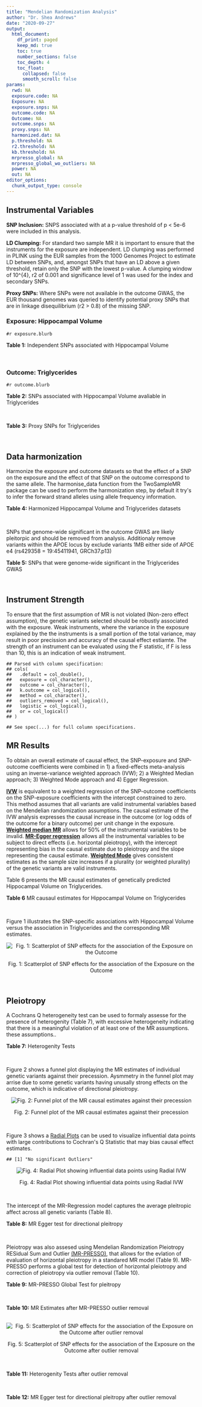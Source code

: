 ```yaml
---
title: "Mendelian Randomization Analysis"
author: "Dr. Shea Andrews"
date: "2020-09-27"
output:
  html_document:
    df_print: paged
    keep_md: true
    toc: true
    number_sections: false
    toc_depth: 4
    toc_float:
      collapsed: false
      smooth_scroll: false
params:
  rwd: NA
  exposure.code: NA
  Exposure: NA
  exposure.snps: NA
  outcome.code: NA
  Outcome: NA
  outcome.snps: NA
  proxy.snps: NA
  harmonized.dat: NA
  p.threshold: NA
  r2.threshold: NA
  kb.threshold: NA
  mrpresso_global: NA
  mrpresso_global_wo_outliers: NA
  power: NA
  out: NA
editor_options:
  chunk_output_type: console
---
```







## Instrumental Variables
**SNP Inclusion:** SNPS associated with at a p-value threshold of p < 5e-6 were included in this analysis.
<br>

**LD Clumping:** For standard two sample MR it is important to ensure that the instruments for the exposure are independent. LD clumping was performed in PLINK using the EUR samples from the 1000 Genomes Project to estimate LD between SNPs, and, amongst SNPs that have an LD above a given threshold, retain only the SNP with the lowest p-value. A clumping window of 10^{4}, r2 of 0.001 and significance level of 1 was used for the index and secondary SNPs.
<br>

**Proxy SNPs:** Where SNPs were not available in the outcome GWAS, the EUR thousand genomes was queried to identify potential proxy SNPs that are in linkage disequilibrium (r2 > 0.8) of the missing SNP.
<br>

### Exposure: Hippocampal Volume
`#r exposure.blurb`
<br>

**Table 1:** Independent SNPs associated with Hippocampal Volume
<div data-pagedtable="false">
  <script data-pagedtable-source type="application/json">
{"columns":[{"label":["SNP"],"name":[1],"type":["chr"],"align":["left"]},{"label":["CHROM"],"name":[2],"type":["dbl"],"align":["right"]},{"label":["POS"],"name":[3],"type":["dbl"],"align":["right"]},{"label":["REF"],"name":[4],"type":["chr"],"align":["left"]},{"label":["ALT"],"name":[5],"type":["chr"],"align":["left"]},{"label":["AF"],"name":[6],"type":["dbl"],"align":["right"]},{"label":["BETA"],"name":[7],"type":["dbl"],"align":["right"]},{"label":["SE"],"name":[8],"type":["dbl"],"align":["right"]},{"label":["Z"],"name":[9],"type":["dbl"],"align":["right"]},{"label":["P"],"name":[10],"type":["dbl"],"align":["right"]},{"label":["N"],"name":[11],"type":["dbl"],"align":["right"]},{"label":["TRAIT"],"name":[12],"type":["chr"],"align":["left"]}],"data":[{"1":"rs10908512","2":"1","3":"153856498","4":"C","5":"T","6":"0.5624","7":"0.04051169","8":"0.008700965","9":"4.656","10":"3.217e-06","11":"26814","12":"Hippocampal_Volume"},{"1":"rs7588305","2":"2","3":"8780959","4":"G","5":"C","6":"0.5308","7":"-0.04002256","8":"0.008681684","9":"-4.610","10":"4.023e-06","11":"26615","12":"Hippocampal_Volume"},{"1":"rs59966106","2":"2","3":"96999086","4":"A","5":"G","6":"0.3114","7":"0.04276760","8":"0.009321611","9":"4.588","10":"4.470e-06","11":"26814","12":"Hippocampal_Volume"},{"1":"rs2268894","2":"2","3":"162856148","4":"C","5":"T","6":"0.5412","7":"-0.05668170","8":"0.008658983","9":"-6.546","10":"5.894e-11","11":"26814","12":"Hippocampal_Volume"},{"1":"rs138012093","2":"4","3":"134506440","4":"G","5":"A","6":"0.0173","7":"-0.16180284","8":"0.033576021","9":"-4.819","10":"1.445e-06","11":"26065","12":"Hippocampal_Volume"},{"1":"rs144578582","2":"4","3":"155539564","4":"G","5":"A","6":"0.0068","7":"-0.36225028","8":"0.074659992","9":"-4.852","10":"1.221e-06","11":"13258","12":"Hippocampal_Volume"},{"1":"rs6552737","2":"4","3":"184955461","4":"T","5":"A","6":"0.4152","7":"-0.04324518","8":"0.008759404","9":"-4.937","10":"7.922e-07","11":"26814","12":"Hippocampal_Volume"},{"1":"rs2289881","2":"5","3":"66084260","4":"G","5":"T","6":"0.3544","7":"-0.05014690","8":"0.009022472","9":"-5.558","10":"2.728e-08","11":"26814","12":"Hippocampal_Volume"},{"1":"rs148054686","2":"5","3":"94459128","4":"G","5":"A","6":"0.0124","7":"-0.21659175","8":"0.047064699","9":"-4.602","10":"4.184e-06","11":"18411","12":"Hippocampal_Volume"},{"1":"rs10041542","2":"5","3":"167832067","4":"T","5":"C","6":"0.2452","7":"-0.04686000","8":"0.010070917","9":"-4.653","10":"3.273e-06","11":"26615","12":"Hippocampal_Volume"},{"1":"rs17172044","2":"7","3":"42397586","4":"A","5":"C","6":"0.0775","7":"-0.07408290","8":"0.016143574","9":"-4.589","10":"4.464e-06","11":"26814","12":"Hippocampal_Volume"},{"1":"rs2346440","2":"7","3":"133685512","4":"G","5":"C","6":"0.4591","7":"0.04059843","8":"0.008661921","9":"4.687","10":"2.767e-06","11":"26814","12":"Hippocampal_Volume"},{"1":"rs11979341","2":"7","3":"155797978","4":"C","5":"G","6":"0.3163","7":"0.06558170","8":"0.009708611","9":"6.755","10":"1.424e-11","11":"24484","12":"Hippocampal_Volume"},{"1":"rs11993215","2":"8","3":"28055926","4":"A","5":"T","6":"0.9102","7":"0.06998320","8":"0.015193929","9":"4.606","10":"4.108e-06","11":"26477","12":"Hippocampal_Volume"},{"1":"rs113835443","2":"8","3":"144717251","4":"C","5":"T","6":"0.0904","7":"0.07553081","8":"0.016197900","9":"4.663","10":"3.118e-06","11":"23154","12":"Hippocampal_Volume"},{"1":"rs62583528","2":"9","3":"106929593","4":"G","5":"A","6":"0.1951","7":"0.05622208","8":"0.010891531","9":"5.162","10":"2.447e-07","11":"26814","12":"Hippocampal_Volume"},{"1":"rs7020341","2":"9","3":"119247974","4":"G","5":"C","6":"0.3590","7":"0.05989482","8":"0.009013518","9":"6.645","10":"3.035e-11","11":"26700","12":"Hippocampal_Volume"},{"1":"rs11245365","2":"10","3":"126482389","4":"G","5":"A","6":"0.5648","7":"-0.04474128","8":"0.008786582","9":"-5.092","10":"3.547e-07","11":"26322","12":"Hippocampal_Volume"},{"1":"rs12802656","2":"11","3":"16534415","4":"A","5":"C","6":"0.4696","7":"-0.03979580","8":"0.008681459","9":"-4.584","10":"4.560e-06","11":"26614","12":"Hippocampal_Volume"},{"1":"rs659065","2":"12","3":"4008887","4":"C","5":"G","6":"0.1413","7":"-0.06743310","8":"0.012611389","9":"-5.347","10":"8.931e-08","11":"25881","12":"Hippocampal_Volume"},{"1":"rs61921502","2":"12","3":"65832468","4":"T","5":"G","6":"0.1534","7":"-0.10788400","8":"0.011964511","9":"-9.017","10":"1.941e-19","11":"26814","12":"Hippocampal_Volume"},{"1":"rs79522035","2":"12","3":"72956782","4":"C","5":"T","6":"0.0419","7":"0.09939183","8":"0.021592837","9":"4.603","10":"4.164e-06","11":"26692","12":"Hippocampal_Volume"},{"1":"rs77956314","2":"12","3":"117323367","4":"T","5":"C","6":"0.0840","7":"0.16185400","8":"0.015536016","9":"10.418","10":"2.055e-25","11":"26814","12":"Hippocampal_Volume"},{"1":"rs143933797","2":"17","3":"78252238","4":"G","5":"A","6":"0.0166","7":"0.22638451","8":"0.047143797","9":"4.802","10":"1.571e-06","11":"13758","12":"Hippocampal_Volume"},{"1":"rs79727675","2":"18","3":"11653053","4":"C","5":"A","6":"0.0472","7":"-0.13610794","8":"0.027913852","9":"-4.876","10":"1.082e-06","11":"14245","12":"Hippocampal_Volume"},{"1":"rs429358","2":"19","3":"45411941","4":"T","5":"C","6":"0.1537","7":"-0.06342470","8":"0.012519680","9":"-5.066","10":"4.067e-07","11":"24498","12":"Hippocampal_Volume"},{"1":"rs6060504","2":"20","3":"34197619","4":"T","5":"C","6":"0.1624","7":"0.06315530","8":"0.011701919","9":"5.397","10":"6.762e-08","11":"26814","12":"Hippocampal_Volume"},{"1":"rs5753220","2":"22","3":"30986350","4":"T","5":"C","6":"0.2497","7":"-0.04931970","8":"0.010038609","9":"-4.913","10":"8.988e-07","11":"26459","12":"Hippocampal_Volume"}],"options":{"columns":{"min":{},"max":[10]},"rows":{"min":[10],"max":[10]},"pages":{}}}
  </script>
</div>
<br>

### Outcome: Triglycerides
`#r outcome.blurb`
<br>

**Table 2:** SNPs associated with Hippocampal Volume avaliable in Triglycerides
<div data-pagedtable="false">
  <script data-pagedtable-source type="application/json">
{"columns":[{"label":["SNP"],"name":[1],"type":["chr"],"align":["left"]},{"label":["CHROM"],"name":[2],"type":["dbl"],"align":["right"]},{"label":["POS"],"name":[3],"type":["dbl"],"align":["right"]},{"label":["REF"],"name":[4],"type":["chr"],"align":["left"]},{"label":["ALT"],"name":[5],"type":["chr"],"align":["left"]},{"label":["AF"],"name":[6],"type":["dbl"],"align":["right"]},{"label":["BETA"],"name":[7],"type":["dbl"],"align":["right"]},{"label":["SE"],"name":[8],"type":["dbl"],"align":["right"]},{"label":["Z"],"name":[9],"type":["dbl"],"align":["right"]},{"label":["P"],"name":[10],"type":["dbl"],"align":["right"]},{"label":["N"],"name":[11],"type":["dbl"],"align":["right"]},{"label":["TRAIT"],"name":[12],"type":["chr"],"align":["left"]}],"data":[{"1":"rs7588305","2":"2","3":"8780959","4":"G","5":"C","6":"0.569222","7":"-0.0066","8":"0.0057","9":"-1.1578900","10":"0.18780","11":"90292","12":"Triglycerides"},{"1":"rs2268894","2":"2","3":"162856148","4":"C","5":"T","6":"0.559688","7":"0.0020","8":"0.0047","9":"0.4255319","10":"0.59990","11":"91013","12":"Triglycerides"},{"1":"rs2289881","2":"5","3":"66084260","4":"G","5":"T","6":"0.365062","7":"0.0022","8":"0.0049","9":"0.4489796","10":"0.40740","11":"91013","12":"Triglycerides"},{"1":"rs10041542","2":"5","3":"167832067","4":"T","5":"C","6":"0.240889","7":"0.0111","8":"0.0056","9":"1.9821429","10":"0.07554","11":"90999","12":"Triglycerides"},{"1":"rs2346440","2":"7","3":"133685512","4":"G","5":"C","6":"0.474536","7":"0.0025","8":"0.0047","9":"0.5319149","10":"0.36640","11":"91013","12":"Triglycerides"},{"1":"rs7020341","2":"9","3":"119247974","4":"G","5":"C","6":"0.411583","7":"0.0073","8":"0.0049","9":"1.4897959","10":"0.05044","11":"91008","12":"Triglycerides"},{"1":"rs12802656","2":"11","3":"16534415","4":"A","5":"C","6":"0.520894","7":"0.0019","8":"0.0033","9":"0.5757576","10":"0.53820","11":"177777","12":"Triglycerides"},{"1":"rs5753220","2":"22","3":"30986350","4":"T","5":"C","6":"0.209648","7":"-0.0028","8":"0.0054","9":"-0.5185190","10":"0.81190","11":"89427","12":"Triglycerides"},{"1":"rs10908512","2":"NA","3":"NA","4":"NA","5":"NA","6":"NA","7":"NA","8":"NA","9":"NA","10":"NA","11":"NA","12":"NA"},{"1":"rs59966106","2":"NA","3":"NA","4":"NA","5":"NA","6":"NA","7":"NA","8":"NA","9":"NA","10":"NA","11":"NA","12":"NA"},{"1":"rs138012093","2":"NA","3":"NA","4":"NA","5":"NA","6":"NA","7":"NA","8":"NA","9":"NA","10":"NA","11":"NA","12":"NA"},{"1":"rs144578582","2":"NA","3":"NA","4":"NA","5":"NA","6":"NA","7":"NA","8":"NA","9":"NA","10":"NA","11":"NA","12":"NA"},{"1":"rs6552737","2":"NA","3":"NA","4":"NA","5":"NA","6":"NA","7":"NA","8":"NA","9":"NA","10":"NA","11":"NA","12":"NA"},{"1":"rs148054686","2":"NA","3":"NA","4":"NA","5":"NA","6":"NA","7":"NA","8":"NA","9":"NA","10":"NA","11":"NA","12":"NA"},{"1":"rs17172044","2":"NA","3":"NA","4":"NA","5":"NA","6":"NA","7":"NA","8":"NA","9":"NA","10":"NA","11":"NA","12":"NA"},{"1":"rs11979341","2":"NA","3":"NA","4":"NA","5":"NA","6":"NA","7":"NA","8":"NA","9":"NA","10":"NA","11":"NA","12":"NA"},{"1":"rs11993215","2":"NA","3":"NA","4":"NA","5":"NA","6":"NA","7":"NA","8":"NA","9":"NA","10":"NA","11":"NA","12":"NA"},{"1":"rs113835443","2":"NA","3":"NA","4":"NA","5":"NA","6":"NA","7":"NA","8":"NA","9":"NA","10":"NA","11":"NA","12":"NA"},{"1":"rs62583528","2":"NA","3":"NA","4":"NA","5":"NA","6":"NA","7":"NA","8":"NA","9":"NA","10":"NA","11":"NA","12":"NA"},{"1":"rs11245365","2":"NA","3":"NA","4":"NA","5":"NA","6":"NA","7":"NA","8":"NA","9":"NA","10":"NA","11":"NA","12":"NA"},{"1":"rs659065","2":"NA","3":"NA","4":"NA","5":"NA","6":"NA","7":"NA","8":"NA","9":"NA","10":"NA","11":"NA","12":"NA"},{"1":"rs61921502","2":"NA","3":"NA","4":"NA","5":"NA","6":"NA","7":"NA","8":"NA","9":"NA","10":"NA","11":"NA","12":"NA"},{"1":"rs79522035","2":"NA","3":"NA","4":"NA","5":"NA","6":"NA","7":"NA","8":"NA","9":"NA","10":"NA","11":"NA","12":"NA"},{"1":"rs77956314","2":"NA","3":"NA","4":"NA","5":"NA","6":"NA","7":"NA","8":"NA","9":"NA","10":"NA","11":"NA","12":"NA"},{"1":"rs143933797","2":"NA","3":"NA","4":"NA","5":"NA","6":"NA","7":"NA","8":"NA","9":"NA","10":"NA","11":"NA","12":"NA"},{"1":"rs79727675","2":"NA","3":"NA","4":"NA","5":"NA","6":"NA","7":"NA","8":"NA","9":"NA","10":"NA","11":"NA","12":"NA"},{"1":"rs429358","2":"NA","3":"NA","4":"NA","5":"NA","6":"NA","7":"NA","8":"NA","9":"NA","10":"NA","11":"NA","12":"NA"},{"1":"rs6060504","2":"NA","3":"NA","4":"NA","5":"NA","6":"NA","7":"NA","8":"NA","9":"NA","10":"NA","11":"NA","12":"NA"}],"options":{"columns":{"min":{},"max":[10]},"rows":{"min":[10],"max":[10]},"pages":{}}}
  </script>
</div>
<br>

**Table 3:** Proxy SNPs for Triglycerides
<div data-pagedtable="false">
  <script data-pagedtable-source type="application/json">
{"columns":[{"label":["target_snp"],"name":[1],"type":["chr"],"align":["left"]},{"label":["proxy_snp"],"name":[2],"type":["chr"],"align":["left"]},{"label":["ld.r2"],"name":[3],"type":["dbl"],"align":["right"]},{"label":["Dprime"],"name":[4],"type":["dbl"],"align":["right"]},{"label":["PHASE"],"name":[5],"type":["chr"],"align":["left"]},{"label":["X12"],"name":[6],"type":["lgl"],"align":["right"]},{"label":["CHROM"],"name":[7],"type":["dbl"],"align":["right"]},{"label":["POS"],"name":[8],"type":["dbl"],"align":["right"]},{"label":["REF.proxy"],"name":[9],"type":["chr"],"align":["left"]},{"label":["ALT.proxy"],"name":[10],"type":["chr"],"align":["left"]},{"label":["AF"],"name":[11],"type":["dbl"],"align":["right"]},{"label":["BETA"],"name":[12],"type":["dbl"],"align":["right"]},{"label":["SE"],"name":[13],"type":["dbl"],"align":["right"]},{"label":["Z"],"name":[14],"type":["dbl"],"align":["right"]},{"label":["P"],"name":[15],"type":["dbl"],"align":["right"]},{"label":["N"],"name":[16],"type":["dbl"],"align":["right"]},{"label":["TRAIT"],"name":[17],"type":["chr"],"align":["left"]},{"label":["ref"],"name":[18],"type":["chr"],"align":["left"]},{"label":["ref.proxy"],"name":[19],"type":["chr"],"align":["left"]},{"label":["alt"],"name":[20],"type":["chr"],"align":["left"]},{"label":["alt.proxy"],"name":[21],"type":["chr"],"align":["left"]},{"label":["ALT"],"name":[22],"type":["chr"],"align":["left"]},{"label":["REF"],"name":[23],"type":["chr"],"align":["left"]},{"label":["proxy.outcome"],"name":[24],"type":["lgl"],"align":["right"]}],"data":[{"1":"rs10908512","2":"rs10494303","3":"0.948971","4":"1.000000","5":"CA/TG","6":"NA","7":"1","8":"153893023","9":"G","10":"A","11":"0.4139370","12":"0.0055","13":"0.0047","14":"1.1702128","15":"0.31290","16":"90998","17":"Triglycerides","18":"C","19":"A","20":"T","21":"G","22":"C","23":"T","24":"TRUE"},{"1":"rs59966106","2":"rs4907310","3":"1.000000","4":"1.000000","5":"GT/AC","6":"NA","7":"2","8":"96980113","9":"C","10":"T","11":"0.2843920","12":"-0.0097","13":"0.0050","14":"-1.9400000","15":"0.15420","16":"91013","17":"Triglycerides","18":"G","19":"T","20":"A","21":"C","22":"G","23":"A","24":"TRUE"},{"1":"rs6552737","2":"rs1970892","3":"0.805769","4":"0.942465","5":"AA/TT","6":"NA","7":"4","8":"184955853","9":"T","10":"A","11":"0.3892940","12":"-0.0117","13":"0.0047","14":"-2.4893600","15":"0.06863","16":"90896","17":"Triglycerides","18":"A","19":"A","20":"T","21":"T","22":"A","23":"T","24":"TRUE"},{"1":"rs17172044","2":"rs10951684","3":"0.966872","4":"0.983297","5":"CT/AG","6":"NA","7":"7","8":"42411818","9":"G","10":"T","11":"0.0629764","12":"0.0019","13":"0.0090","14":"0.2111111","15":"0.83390","16":"91013","17":"Triglycerides","18":"C","19":"T","20":"A","21":"G","22":"C","23":"A","24":"TRUE"},{"1":"rs62583528","2":"rs980249","3":"0.828577","4":"0.974832","5":"AC/GT","6":"NA","7":"9","8":"106888517","9":"T","10":"C","11":"0.2059570","12":"-0.0032","13":"0.0056","14":"-0.5714290","15":"0.30330","16":"91013","17":"Triglycerides","18":"A","19":"C","20":"G","21":"T","22":"A","23":"G","24":"TRUE"},{"1":"rs11245365","2":"rs12570348","3":"0.995995","4":"1.000000","5":"GG/AT","6":"NA","7":"10","8":"126438963","9":"G","10":"T","11":"0.6062750","12":"-0.0019","13":"0.0047","14":"-0.4042550","15":"0.86080","16":"90939","17":"Triglycerides","18":"G","19":"G","20":"A","21":"T","22":"A","23":"G","24":"TRUE"},{"1":"rs659065","2":"rs671811","3":"0.957992","4":"1.000000","5":"GT/CC","6":"NA","7":"12","8":"4008326","9":"C","10":"T","11":"0.1458180","12":"0.0042","13":"0.0070","14":"0.6000000","15":"0.42320","16":"91013","17":"Triglycerides","18":"G","19":"T","20":"C","21":"C","22":"G","23":"C","24":"TRUE"},{"1":"rs79522035","2":"rs461075","3":"0.815963","4":"1.000000","5":"TC/CT","6":"NA","7":"12","8":"73060382","9":"C","10":"T","11":"0.9401310","12":"-0.0206","13":"0.0151","14":"-1.3642400","15":"0.25180","16":"65851","17":"Triglycerides","18":"T","19":"C","20":"C","21":"T","22":"C","23":"T","24":"TRUE"},{"1":"rs77956314","2":"rs7294919","3":"0.864397","4":"0.974878","5":"CC/TT","6":"NA","7":"12","8":"117327592","9":"T","10":"C","11":"0.0922012","12":"0.0077","13":"0.0086","14":"0.8953488","15":"0.63800","16":"90978","17":"Triglycerides","18":"C","19":"C","20":"T","21":"T","22":"C","23":"T","24":"TRUE"},{"1":"rs6060504","2":"rs6060507","3":"1.000000","4":"1.000000","5":"CG/TA","6":"NA","7":"20","8":"34198334","9":"A","10":"G","11":"0.1588320","12":"-0.0098","13":"0.0065","14":"-1.5076900","15":"0.07486","16":"89485","17":"Triglycerides","18":"C","19":"G","20":"T","21":"A","22":"C","23":"T","24":"TRUE"},{"1":"rs138012093","2":"NA","3":"NA","4":"NA","5":"NA","6":"NA","7":"NA","8":"NA","9":"NA","10":"NA","11":"NA","12":"NA","13":"NA","14":"NA","15":"NA","16":"NA","17":"NA","18":"NA","19":"NA","20":"NA","21":"NA","22":"NA","23":"NA","24":"NA"},{"1":"rs144578582","2":"NA","3":"NA","4":"NA","5":"NA","6":"NA","7":"NA","8":"NA","9":"NA","10":"NA","11":"NA","12":"NA","13":"NA","14":"NA","15":"NA","16":"NA","17":"NA","18":"NA","19":"NA","20":"NA","21":"NA","22":"NA","23":"NA","24":"NA"},{"1":"rs148054686","2":"NA","3":"NA","4":"NA","5":"NA","6":"NA","7":"NA","8":"NA","9":"NA","10":"NA","11":"NA","12":"NA","13":"NA","14":"NA","15":"NA","16":"NA","17":"NA","18":"NA","19":"NA","20":"NA","21":"NA","22":"NA","23":"NA","24":"NA"},{"1":"rs11979341","2":"NA","3":"NA","4":"NA","5":"NA","6":"NA","7":"NA","8":"NA","9":"NA","10":"NA","11":"NA","12":"NA","13":"NA","14":"NA","15":"NA","16":"NA","17":"NA","18":"NA","19":"NA","20":"NA","21":"NA","22":"NA","23":"NA","24":"NA"},{"1":"rs11993215","2":"NA","3":"NA","4":"NA","5":"NA","6":"NA","7":"NA","8":"NA","9":"NA","10":"NA","11":"NA","12":"NA","13":"NA","14":"NA","15":"NA","16":"NA","17":"NA","18":"NA","19":"NA","20":"NA","21":"NA","22":"NA","23":"NA","24":"NA"},{"1":"rs113835443","2":"NA","3":"NA","4":"NA","5":"NA","6":"NA","7":"NA","8":"NA","9":"NA","10":"NA","11":"NA","12":"NA","13":"NA","14":"NA","15":"NA","16":"NA","17":"NA","18":"NA","19":"NA","20":"NA","21":"NA","22":"NA","23":"NA","24":"NA"},{"1":"rs61921502","2":"NA","3":"NA","4":"NA","5":"NA","6":"NA","7":"NA","8":"NA","9":"NA","10":"NA","11":"NA","12":"NA","13":"NA","14":"NA","15":"NA","16":"NA","17":"NA","18":"NA","19":"NA","20":"NA","21":"NA","22":"NA","23":"NA","24":"NA"},{"1":"rs143933797","2":"NA","3":"NA","4":"NA","5":"NA","6":"NA","7":"NA","8":"NA","9":"NA","10":"NA","11":"NA","12":"NA","13":"NA","14":"NA","15":"NA","16":"NA","17":"NA","18":"NA","19":"NA","20":"NA","21":"NA","22":"NA","23":"NA","24":"NA"},{"1":"rs79727675","2":"NA","3":"NA","4":"NA","5":"NA","6":"NA","7":"NA","8":"NA","9":"NA","10":"NA","11":"NA","12":"NA","13":"NA","14":"NA","15":"NA","16":"NA","17":"NA","18":"NA","19":"NA","20":"NA","21":"NA","22":"NA","23":"NA","24":"NA"},{"1":"rs429358","2":"NA","3":"NA","4":"NA","5":"NA","6":"NA","7":"NA","8":"NA","9":"NA","10":"NA","11":"NA","12":"NA","13":"NA","14":"NA","15":"NA","16":"NA","17":"NA","18":"NA","19":"NA","20":"NA","21":"NA","22":"NA","23":"NA","24":"NA"}],"options":{"columns":{"min":{},"max":[10]},"rows":{"min":[10],"max":[10]},"pages":{}}}
  </script>
</div>
<br>

## Data harmonization
Harmonize the exposure and outcome datasets so that the effect of a SNP on the exposure and the effect of that SNP on the outcome correspond to the same allele. The harmonise_data function from the TwoSampleMR package can be used to perform the harmonization step, by default it try's to infer the forward strand alleles using allele frequency information.
<br>

**Table 4:** Harmonized Hippocampal Volume and Triglycerides datasets
<div data-pagedtable="false">
  <script data-pagedtable-source type="application/json">
{"columns":[{"label":["SNP"],"name":[1],"type":["chr"],"align":["left"]},{"label":["effect_allele.exposure"],"name":[2],"type":["chr"],"align":["left"]},{"label":["other_allele.exposure"],"name":[3],"type":["chr"],"align":["left"]},{"label":["effect_allele.outcome"],"name":[4],"type":["chr"],"align":["left"]},{"label":["other_allele.outcome"],"name":[5],"type":["chr"],"align":["left"]},{"label":["beta.exposure"],"name":[6],"type":["dbl"],"align":["right"]},{"label":["beta.outcome"],"name":[7],"type":["dbl"],"align":["right"]},{"label":["eaf.exposure"],"name":[8],"type":["dbl"],"align":["right"]},{"label":["eaf.outcome"],"name":[9],"type":["dbl"],"align":["right"]},{"label":["remove"],"name":[10],"type":["lgl"],"align":["right"]},{"label":["palindromic"],"name":[11],"type":["lgl"],"align":["right"]},{"label":["ambiguous"],"name":[12],"type":["lgl"],"align":["right"]},{"label":["id.outcome"],"name":[13],"type":["chr"],"align":["left"]},{"label":["chr.outcome"],"name":[14],"type":["dbl"],"align":["right"]},{"label":["pos.outcome"],"name":[15],"type":["dbl"],"align":["right"]},{"label":["se.outcome"],"name":[16],"type":["dbl"],"align":["right"]},{"label":["z.outcome"],"name":[17],"type":["dbl"],"align":["right"]},{"label":["pval.outcome"],"name":[18],"type":["dbl"],"align":["right"]},{"label":["samplesize.outcome"],"name":[19],"type":["dbl"],"align":["right"]},{"label":["outcome"],"name":[20],"type":["chr"],"align":["left"]},{"label":["mr_keep.outcome"],"name":[21],"type":["lgl"],"align":["right"]},{"label":["pval_origin.outcome"],"name":[22],"type":["chr"],"align":["left"]},{"label":["chr.exposure"],"name":[23],"type":["dbl"],"align":["right"]},{"label":["pos.exposure"],"name":[24],"type":["dbl"],"align":["right"]},{"label":["se.exposure"],"name":[25],"type":["dbl"],"align":["right"]},{"label":["z.exposure"],"name":[26],"type":["dbl"],"align":["right"]},{"label":["pval.exposure"],"name":[27],"type":["dbl"],"align":["right"]},{"label":["samplesize.exposure"],"name":[28],"type":["dbl"],"align":["right"]},{"label":["exposure"],"name":[29],"type":["chr"],"align":["left"]},{"label":["mr_keep.exposure"],"name":[30],"type":["lgl"],"align":["right"]},{"label":["pval_origin.exposure"],"name":[31],"type":["chr"],"align":["left"]},{"label":["id.exposure"],"name":[32],"type":["chr"],"align":["left"]},{"label":["action"],"name":[33],"type":["dbl"],"align":["right"]},{"label":["mr_keep"],"name":[34],"type":["lgl"],"align":["right"]},{"label":["pt"],"name":[35],"type":["dbl"],"align":["right"]},{"label":["pleitropy_keep"],"name":[36],"type":["lgl"],"align":["right"]},{"label":["mrpresso_RSSobs"],"name":[37],"type":["lgl"],"align":["right"]},{"label":["mrpresso_pval"],"name":[38],"type":["lgl"],"align":["right"]},{"label":["mrpresso_keep"],"name":[39],"type":["lgl"],"align":["right"]}],"data":[{"1":"rs10041542","2":"C","3":"T","4":"C","5":"T","6":"-0.04686000","7":"0.0111","8":"0.2452","9":"0.2408890","10":"FALSE","11":"FALSE","12":"FALSE","13":"lY9vDs","14":"5","15":"167832067","16":"0.0056","17":"1.9821429","18":"0.07554","19":"90999","20":"Willer2013tg","21":"TRUE","22":"reported","23":"5","24":"167832067","25":"0.010070917","26":"-4.653","27":"3.273e-06","28":"26615","29":"Hilbar2017hipv","30":"TRUE","31":"reported","32":"5Ck6Tq","33":"2","34":"TRUE","35":"5e-06","36":"TRUE","37":"NA","38":"NA","39":"TRUE"},{"1":"rs10908512","2":"T","3":"C","4":"T","5":"C","6":"0.04051169","7":"-0.0055","8":"0.5624","9":"0.5860630","10":"FALSE","11":"FALSE","12":"FALSE","13":"lY9vDs","14":"1","15":"153893023","16":"0.0047","17":"1.1702128","18":"0.31290","19":"90998","20":"Willer2013tg","21":"TRUE","22":"reported","23":"1","24":"153856498","25":"0.008700965","26":"4.656","27":"3.217e-06","28":"26814","29":"Hilbar2017hipv","30":"TRUE","31":"reported","32":"5Ck6Tq","33":"2","34":"TRUE","35":"5e-06","36":"TRUE","37":"NA","38":"NA","39":"TRUE"},{"1":"rs11245365","2":"A","3":"G","4":"A","5":"G","6":"-0.04474128","7":"-0.0019","8":"0.5648","9":"0.6062750","10":"FALSE","11":"FALSE","12":"FALSE","13":"lY9vDs","14":"10","15":"126438963","16":"0.0047","17":"-0.4042550","18":"0.86080","19":"90939","20":"Willer2013tg","21":"TRUE","22":"reported","23":"10","24":"126482389","25":"0.008786582","26":"-5.092","27":"3.547e-07","28":"26322","29":"Hilbar2017hipv","30":"TRUE","31":"reported","32":"5Ck6Tq","33":"2","34":"TRUE","35":"5e-06","36":"TRUE","37":"NA","38":"NA","39":"TRUE"},{"1":"rs12802656","2":"C","3":"A","4":"C","5":"A","6":"-0.03979580","7":"0.0019","8":"0.4696","9":"0.5208940","10":"FALSE","11":"FALSE","12":"FALSE","13":"lY9vDs","14":"11","15":"16534415","16":"0.0033","17":"0.5757576","18":"0.53820","19":"177777","20":"Willer2013tg","21":"TRUE","22":"reported","23":"11","24":"16534415","25":"0.008681459","26":"-4.584","27":"4.560e-06","28":"26614","29":"Hilbar2017hipv","30":"TRUE","31":"reported","32":"5Ck6Tq","33":"2","34":"TRUE","35":"5e-06","36":"TRUE","37":"NA","38":"NA","39":"TRUE"},{"1":"rs17172044","2":"C","3":"A","4":"C","5":"A","6":"-0.07408290","7":"0.0019","8":"0.0775","9":"0.0629764","10":"FALSE","11":"FALSE","12":"FALSE","13":"lY9vDs","14":"7","15":"42411818","16":"0.0090","17":"0.2111111","18":"0.83390","19":"91013","20":"Willer2013tg","21":"TRUE","22":"reported","23":"7","24":"42397586","25":"0.016143574","26":"-4.589","27":"4.464e-06","28":"26814","29":"Hilbar2017hipv","30":"TRUE","31":"reported","32":"5Ck6Tq","33":"2","34":"TRUE","35":"5e-06","36":"TRUE","37":"NA","38":"NA","39":"TRUE"},{"1":"rs2268894","2":"T","3":"C","4":"T","5":"C","6":"-0.05668170","7":"0.0020","8":"0.5412","9":"0.5596880","10":"FALSE","11":"FALSE","12":"FALSE","13":"lY9vDs","14":"2","15":"162856148","16":"0.0047","17":"0.4255319","18":"0.59990","19":"91013","20":"Willer2013tg","21":"TRUE","22":"reported","23":"2","24":"162856148","25":"0.008658983","26":"-6.546","27":"5.894e-11","28":"26814","29":"Hilbar2017hipv","30":"TRUE","31":"reported","32":"5Ck6Tq","33":"2","34":"TRUE","35":"5e-06","36":"TRUE","37":"NA","38":"NA","39":"TRUE"},{"1":"rs2289881","2":"T","3":"G","4":"T","5":"G","6":"-0.05014690","7":"0.0022","8":"0.3544","9":"0.3650620","10":"FALSE","11":"FALSE","12":"FALSE","13":"lY9vDs","14":"5","15":"66084260","16":"0.0049","17":"0.4489796","18":"0.40740","19":"91013","20":"Willer2013tg","21":"TRUE","22":"reported","23":"5","24":"66084260","25":"0.009022472","26":"-5.558","27":"2.728e-08","28":"26814","29":"Hilbar2017hipv","30":"TRUE","31":"reported","32":"5Ck6Tq","33":"2","34":"TRUE","35":"5e-06","36":"TRUE","37":"NA","38":"NA","39":"TRUE"},{"1":"rs2346440","2":"C","3":"G","4":"C","5":"G","6":"0.04059843","7":"0.0025","8":"0.4591","9":"0.4745360","10":"FALSE","11":"TRUE","12":"TRUE","13":"lY9vDs","14":"7","15":"133685512","16":"0.0047","17":"0.5319149","18":"0.36640","19":"91013","20":"Willer2013tg","21":"TRUE","22":"reported","23":"7","24":"133685512","25":"0.008661921","26":"4.687","27":"2.767e-06","28":"26814","29":"Hilbar2017hipv","30":"TRUE","31":"reported","32":"5Ck6Tq","33":"2","34":"FALSE","35":"5e-06","36":"TRUE","37":"NA","38":"NA","39":"NA"},{"1":"rs5753220","2":"C","3":"T","4":"C","5":"T","6":"-0.04931970","7":"-0.0028","8":"0.2497","9":"0.2096480","10":"FALSE","11":"FALSE","12":"FALSE","13":"lY9vDs","14":"22","15":"30986350","16":"0.0054","17":"-0.5185190","18":"0.81190","19":"89427","20":"Willer2013tg","21":"TRUE","22":"reported","23":"22","24":"30986350","25":"0.010038609","26":"-4.913","27":"8.988e-07","28":"26459","29":"Hilbar2017hipv","30":"TRUE","31":"reported","32":"5Ck6Tq","33":"2","34":"TRUE","35":"5e-06","36":"TRUE","37":"NA","38":"NA","39":"TRUE"},{"1":"rs59966106","2":"G","3":"A","4":"G","5":"A","6":"0.04276760","7":"-0.0097","8":"0.3114","9":"0.2843920","10":"FALSE","11":"FALSE","12":"FALSE","13":"lY9vDs","14":"2","15":"96980113","16":"0.0050","17":"-1.9400000","18":"0.15420","19":"91013","20":"Willer2013tg","21":"TRUE","22":"reported","23":"2","24":"96999086","25":"0.009321611","26":"4.588","27":"4.470e-06","28":"26814","29":"Hilbar2017hipv","30":"TRUE","31":"reported","32":"5Ck6Tq","33":"2","34":"TRUE","35":"5e-06","36":"TRUE","37":"NA","38":"NA","39":"TRUE"},{"1":"rs6060504","2":"C","3":"T","4":"C","5":"T","6":"0.06315530","7":"-0.0098","8":"0.1624","9":"0.1588320","10":"FALSE","11":"FALSE","12":"FALSE","13":"lY9vDs","14":"20","15":"34198334","16":"0.0065","17":"-1.5076900","18":"0.07486","19":"89485","20":"Willer2013tg","21":"TRUE","22":"reported","23":"20","24":"34197619","25":"0.011701919","26":"5.397","27":"6.762e-08","28":"26814","29":"Hilbar2017hipv","30":"TRUE","31":"reported","32":"5Ck6Tq","33":"2","34":"TRUE","35":"5e-06","36":"TRUE","37":"NA","38":"NA","39":"TRUE"},{"1":"rs62583528","2":"A","3":"G","4":"A","5":"G","6":"0.05622208","7":"-0.0032","8":"0.1951","9":"0.2059570","10":"FALSE","11":"FALSE","12":"FALSE","13":"lY9vDs","14":"9","15":"106888517","16":"0.0056","17":"-0.5714290","18":"0.30330","19":"91013","20":"Willer2013tg","21":"TRUE","22":"reported","23":"9","24":"106929593","25":"0.010891531","26":"5.162","27":"2.447e-07","28":"26814","29":"Hilbar2017hipv","30":"TRUE","31":"reported","32":"5Ck6Tq","33":"2","34":"TRUE","35":"5e-06","36":"TRUE","37":"NA","38":"NA","39":"TRUE"},{"1":"rs6552737","2":"A","3":"T","4":"A","5":"T","6":"-0.04324518","7":"-0.0117","8":"0.4152","9":"0.3892940","10":"FALSE","11":"TRUE","12":"FALSE","13":"lY9vDs","14":"4","15":"184955853","16":"0.0047","17":"-2.4893600","18":"0.06863","19":"90896","20":"Willer2013tg","21":"TRUE","22":"reported","23":"4","24":"184955461","25":"0.008759404","26":"-4.937","27":"7.922e-07","28":"26814","29":"Hilbar2017hipv","30":"TRUE","31":"reported","32":"5Ck6Tq","33":"2","34":"TRUE","35":"5e-06","36":"TRUE","37":"NA","38":"NA","39":"TRUE"},{"1":"rs659065","2":"G","3":"C","4":"G","5":"C","6":"-0.06743310","7":"0.0042","8":"0.1413","9":"0.1458180","10":"FALSE","11":"TRUE","12":"FALSE","13":"lY9vDs","14":"12","15":"4008326","16":"0.0070","17":"0.6000000","18":"0.42320","19":"91013","20":"Willer2013tg","21":"TRUE","22":"reported","23":"12","24":"4008887","25":"0.012611389","26":"-5.347","27":"8.931e-08","28":"25881","29":"Hilbar2017hipv","30":"TRUE","31":"reported","32":"5Ck6Tq","33":"2","34":"TRUE","35":"5e-06","36":"TRUE","37":"NA","38":"NA","39":"TRUE"},{"1":"rs7020341","2":"C","3":"G","4":"C","5":"G","6":"0.05989482","7":"0.0073","8":"0.3590","9":"0.4115830","10":"FALSE","11":"TRUE","12":"FALSE","13":"lY9vDs","14":"9","15":"119247974","16":"0.0049","17":"1.4897959","18":"0.05044","19":"91008","20":"Willer2013tg","21":"TRUE","22":"reported","23":"9","24":"119247974","25":"0.009013518","26":"6.645","27":"3.035e-11","28":"26700","29":"Hilbar2017hipv","30":"TRUE","31":"reported","32":"5Ck6Tq","33":"2","34":"TRUE","35":"5e-06","36":"TRUE","37":"NA","38":"NA","39":"TRUE"},{"1":"rs7588305","2":"C","3":"G","4":"C","5":"G","6":"-0.04002256","7":"-0.0066","8":"0.5308","9":"0.5692220","10":"FALSE","11":"TRUE","12":"TRUE","13":"lY9vDs","14":"2","15":"8780959","16":"0.0057","17":"-1.1578900","18":"0.18780","19":"90292","20":"Willer2013tg","21":"TRUE","22":"reported","23":"2","24":"8780959","25":"0.008681684","26":"-4.610","27":"4.023e-06","28":"26615","29":"Hilbar2017hipv","30":"TRUE","31":"reported","32":"5Ck6Tq","33":"2","34":"FALSE","35":"5e-06","36":"TRUE","37":"NA","38":"NA","39":"NA"},{"1":"rs77956314","2":"C","3":"T","4":"C","5":"T","6":"0.16185400","7":"0.0077","8":"0.0840","9":"0.0922012","10":"FALSE","11":"FALSE","12":"FALSE","13":"lY9vDs","14":"12","15":"117327592","16":"0.0086","17":"0.8953488","18":"0.63800","19":"90978","20":"Willer2013tg","21":"TRUE","22":"reported","23":"12","24":"117323367","25":"0.015536016","26":"10.418","27":"2.055e-25","28":"26814","29":"Hilbar2017hipv","30":"TRUE","31":"reported","32":"5Ck6Tq","33":"2","34":"TRUE","35":"5e-06","36":"TRUE","37":"NA","38":"NA","39":"TRUE"},{"1":"rs79522035","2":"T","3":"C","4":"T","5":"C","6":"0.09939183","7":"0.0206","8":"0.0419","9":"0.0598690","10":"FALSE","11":"FALSE","12":"FALSE","13":"lY9vDs","14":"12","15":"73060382","16":"0.0151","17":"-1.3642400","18":"0.25180","19":"65851","20":"Willer2013tg","21":"TRUE","22":"reported","23":"12","24":"72956782","25":"0.021592837","26":"4.603","27":"4.164e-06","28":"26692","29":"Hilbar2017hipv","30":"TRUE","31":"reported","32":"5Ck6Tq","33":"2","34":"TRUE","35":"5e-06","36":"TRUE","37":"NA","38":"NA","39":"TRUE"}],"options":{"columns":{"min":{},"max":[10]},"rows":{"min":[10],"max":[10]},"pages":{}}}
  </script>
</div>
<br>

SNPs that genome-wide significant in the outcome GWAS are likely pleitorpic and should be removed from analysis. Additionaly remove variants within the APOE locus by exclude variants 1MB either side of APOE e4 (rs429358 = 19:45411941, GRCh37.p13)
<br>


**Table 5:** SNPs that were genome-wide significant in the Triglycerides GWAS
<div data-pagedtable="false">
  <script data-pagedtable-source type="application/json">
{"columns":[{"label":["SNP"],"name":[1],"type":["chr"],"align":["left"]},{"label":["chr.outcome"],"name":[2],"type":["dbl"],"align":["right"]},{"label":["pos.outcome"],"name":[3],"type":["dbl"],"align":["right"]},{"label":["pval.exposure"],"name":[4],"type":["dbl"],"align":["right"]},{"label":["pval.outcome"],"name":[5],"type":["dbl"],"align":["right"]}],"data":[],"options":{"columns":{"min":{},"max":[10]},"rows":{"min":[10],"max":[10]},"pages":{}}}
  </script>
</div>
<br>


## Instrument Strength
To ensure that the first assumption of MR is not violated (Non-zero effect assumption), the genetic variants selected should be robustly associated with the exposure. Weak instruments, where the variance in the exposure explained by the the instruments is a small portion of the total variance, may result in poor precission and accuracy of the causal effect estiamte. The strength of an instrument can be evaluated using the F statistic, if F is less than 10, this is an indication of weak instrument.


```
## Parsed with column specification:
## cols(
##   .default = col_double(),
##   exposure = col_character(),
##   outcome = col_character(),
##   k.outcome = col_logical(),
##   method = col_character(),
##   outliers_removed = col_logical(),
##   logistic = col_logical(),
##   or = col_logical()
## )
```

```
## See spec(...) for full column specifications.
```

<div data-pagedtable="false">
  <script data-pagedtable-source type="application/json">
{"columns":[{"label":["outliers_removed"],"name":[1],"type":["lgl"],"align":["right"]},{"label":["pve.exposure"],"name":[2],"type":["dbl"],"align":["right"]},{"label":["F"],"name":[3],"type":["dbl"],"align":["right"]},{"label":["Alpha"],"name":[4],"type":["dbl"],"align":["right"]},{"label":["NCP"],"name":[5],"type":["dbl"],"align":["right"]},{"label":["Power"],"name":[6],"type":["dbl"],"align":["right"]}],"data":[{"1":"FALSE","2":"0.01909961","3":"32.61113","4":"0.05","5":"0.0797349","6":"0.05918333"}],"options":{"columns":{"min":{},"max":[10]},"rows":{"min":[10],"max":[10]},"pages":{}}}
  </script>
</div>

##  MR Results
To obtain an overall estimate of causal effect, the SNP-exposure and SNP-outcome coefficients were combined in 1) a fixed-effects meta-analysis using an inverse-variance weighted approach (IVW); 2) a Weighted Median approach; 3) Weighted Mode approach and 4) Egger Regression.


[**IVW**](https://doi.org/10.1002/gepi.21758) is equivalent to a weighted regression of the SNP-outcome coefficients on the SNP-exposure coefficients with the intercept constrained to zero. This method assumes that all variants are valid instrumental variables based on the Mendelian randomization assumptions. The causal estimate of the IVW analysis expresses the causal increase in the outcome (or log odds of the outcome for a binary outcome) per unit change in the exposure. [**Weighted median MR**](https://doi.org/10.1002/gepi.21965) allows for 50% of the instrumental variables to be invalid. [**MR-Egger regression**](https://doi.org/10.1093/ije/dyw220) allows all the instrumental variables to be subject to direct effects (i.e. horizontal pleiotropy), with the intercept representing bias in the causal estimate due to pleiotropy and the slope representing the causal estimate. [**Weighted Mode**](https://doi.org/10.1093/ije/dyx102) gives consistent estimates as the sample size increases if a plurality (or weighted plurality) of the genetic variants are valid instruments.
<br>



Table 6 presents the MR causal estimates of genetically predicted Hippocampal Volume on Triglycerides.
<br>

**Table 6** MR causaul estimates for Hippocampal Volume on Triglycerides
<div data-pagedtable="false">
  <script data-pagedtable-source type="application/json">
{"columns":[{"label":["id.exposure"],"name":[1],"type":["chr"],"align":["left"]},{"label":["id.outcome"],"name":[2],"type":["chr"],"align":["left"]},{"label":["outcome"],"name":[3],"type":["fctr"],"align":["left"]},{"label":["exposure"],"name":[4],"type":["fctr"],"align":["left"]},{"label":["method"],"name":[5],"type":["fctr"],"align":["left"]},{"label":["nsnp"],"name":[6],"type":["int"],"align":["right"]},{"label":["b"],"name":[7],"type":["dbl"],"align":["right"]},{"label":["se"],"name":[8],"type":["dbl"],"align":["right"]},{"label":["pval"],"name":[9],"type":["dbl"],"align":["right"]}],"data":[{"1":"5Ck6Tq","2":"lY9vDs","3":"Willer2013tg","4":"Hilbar2017hipv","5":"Inverse variance weighted (fixed effects)","6":"16","7":"-0.00693768","8":"0.02373913","9":"0.7700981"},{"1":"5Ck6Tq","2":"lY9vDs","3":"Willer2013tg","4":"Hilbar2017hipv","5":"Weighted median","6":"16","7":"-0.02965366","8":"0.03347442","9":"0.3756928"},{"1":"5Ck6Tq","2":"lY9vDs","3":"Willer2013tg","4":"Hilbar2017hipv","5":"Weighted mode","6":"16","7":"-0.00588633","8":"0.04556591","9":"0.8989293"},{"1":"5Ck6Tq","2":"lY9vDs","3":"Willer2013tg","4":"Hilbar2017hipv","5":"MR Egger","6":"16","7":"0.08155989","8":"0.08473934","9":"0.3521393"}],"options":{"columns":{"min":{},"max":[10]},"rows":{"min":[10],"max":[10]},"pages":{}}}
  </script>
</div>
<br>

Figure 1 illustrates the SNP-specific associations with Hippocampal Volume versus the association in Triglycerides and the corresponding MR estimates.
<br>

<div class="figure" style="text-align: center">
<img src="/sc/arion/projects/LOAD/shea/Projects/MR_ADPhenome/results/MR_ADbidir/Hilbar2017hipv/Willer2013tg/Hilbar2017hipv_5e-6_Willer2013tg_MR_Analaysis_files/figure-html/scatter_plot-1.png" alt="Fig. 1: Scatterplot of SNP effects for the association of the Exposure on the Outcome"  />
<p class="caption">Fig. 1: Scatterplot of SNP effects for the association of the Exposure on the Outcome</p>
</div>
<br>


## Pleiotropy
A Cochrans Q heterogeneity test can be used to formaly assesse for the presence of heterogenity (Table 7), with excessive heterogeneity indicating that there is a meaningful violation of at least one of the MR assumptions.
these assumptions..
<br>

**Table 7:** Heterogenity Tests
<div data-pagedtable="false">
  <script data-pagedtable-source type="application/json">
{"columns":[{"label":["id.exposure"],"name":[1],"type":["chr"],"align":["left"]},{"label":["id.outcome"],"name":[2],"type":["chr"],"align":["left"]},{"label":["outcome"],"name":[3],"type":["fctr"],"align":["left"]},{"label":["exposure"],"name":[4],"type":["fctr"],"align":["left"]},{"label":["method"],"name":[5],"type":["fctr"],"align":["left"]},{"label":["Q"],"name":[6],"type":["dbl"],"align":["right"]},{"label":["Q_df"],"name":[7],"type":["dbl"],"align":["right"]},{"label":["Q_pval"],"name":[8],"type":["dbl"],"align":["right"]}],"data":[{"1":"5Ck6Tq","2":"lY9vDs","3":"Willer2013tg","4":"Hilbar2017hipv","5":"MR Egger","6":"22.22819","7":"14","8":"0.07404567"},{"1":"5Ck6Tq","2":"lY9vDs","3":"Willer2013tg","4":"Hilbar2017hipv","5":"Inverse variance weighted","6":"24.20636","7":"15","8":"0.06167090"}],"options":{"columns":{"min":{},"max":[10]},"rows":{"min":[10],"max":[10]},"pages":{}}}
  </script>
</div>
<br>

Figure 2 shows a funnel plot displaying the MR estimates of individual genetic variants against their precession. Aysmmetry in the funnel plot may arrise due to some genetic variants having unusally strong effects on the outcome, which is indicative of directional pleiotropy.
<br>

<div class="figure" style="text-align: center">
<img src="/sc/arion/projects/LOAD/shea/Projects/MR_ADPhenome/results/MR_ADbidir/Hilbar2017hipv/Willer2013tg/Hilbar2017hipv_5e-6_Willer2013tg_MR_Analaysis_files/figure-html/funnel_plot-1.png" alt="Fig. 2: Funnel plot of the MR causal estimates against their precession"  />
<p class="caption">Fig. 2: Funnel plot of the MR causal estimates against their precession</p>
</div>
<br>

Figure 3 shows a [Radial Plots](https://github.com/WSpiller/RadialMR) can be used to visualize influential data points with large contributions to Cochran's Q Statistic that may bias causal effect estimates.




```
## [1] "No significant Outliers"
```

<div class="figure" style="text-align: center">
<img src="/sc/arion/projects/LOAD/shea/Projects/MR_ADPhenome/results/MR_ADbidir/Hilbar2017hipv/Willer2013tg/Hilbar2017hipv_5e-6_Willer2013tg_MR_Analaysis_files/figure-html/Radial_Plot-1.png" alt="Fig. 4: Radial Plot showing influential data points using Radial IVW"  />
<p class="caption">Fig. 4: Radial Plot showing influential data points using Radial IVW</p>
</div>
<br>

The intercept of the MR-Regression model captures the average pleitropic affect across all genetic variants (Table 8).
<br>

**Table 8:** MR Egger test for directional pleitropy
<div data-pagedtable="false">
  <script data-pagedtable-source type="application/json">
{"columns":[{"label":["id.exposure"],"name":[1],"type":["chr"],"align":["left"]},{"label":["id.outcome"],"name":[2],"type":["chr"],"align":["left"]},{"label":["outcome"],"name":[3],"type":["fctr"],"align":["left"]},{"label":["exposure"],"name":[4],"type":["fctr"],"align":["left"]},{"label":["egger_intercept"],"name":[5],"type":["dbl"],"align":["right"]},{"label":["se"],"name":[6],"type":["dbl"],"align":["right"]},{"label":["pval"],"name":[7],"type":["dbl"],"align":["right"]}],"data":[{"1":"5Ck6Tq","2":"lY9vDs","3":"Willer2013tg","4":"Hilbar2017hipv","5":"-0.005283972","6":"0.004733869","7":"0.2831263"}],"options":{"columns":{"min":{},"max":[10]},"rows":{"min":[10],"max":[10]},"pages":{}}}
  </script>
</div>
<br>

Pleiotropy was also assesed using Mendelian Randomization Pleiotropy RESidual Sum and Outlier [(MR-PRESSO)](https://doi.org/10.1038/s41588-018-0099-7), that allows for the evlation of evaluation of horizontal pleiotropy in a standared MR model (Table 9). MR-PRESSO performs a global test for detection of horizontal pleiotropy and correction of pleiotropy via outlier removal (Table 10).
<br>

**Table 9:** MR-PRESSO Global Test for pleitropy
<div data-pagedtable="false">
  <script data-pagedtable-source type="application/json">
{"columns":[{"label":["id.exposure"],"name":[1],"type":["chr"],"align":["left"]},{"label":["id.outcome"],"name":[2],"type":["chr"],"align":["left"]},{"label":["outcome"],"name":[3],"type":["chr"],"align":["left"]},{"label":["exposure"],"name":[4],"type":["chr"],"align":["left"]},{"label":["pt"],"name":[5],"type":["dbl"],"align":["right"]},{"label":["outliers_removed"],"name":[6],"type":["lgl"],"align":["right"]},{"label":["n_outliers"],"name":[7],"type":["dbl"],"align":["right"]},{"label":["RSSobs"],"name":[8],"type":["dbl"],"align":["right"]},{"label":["pval"],"name":[9],"type":["dbl"],"align":["right"]}],"data":[{"1":"5Ck6Tq","2":"lY9vDs","3":"Willer2013tg","4":"Hilbar2017hipv","5":"5e-06","6":"FALSE","7":"0","8":"27.22444","9":"0.0734"}],"options":{"columns":{"min":{},"max":[10]},"rows":{"min":[10],"max":[10]},"pages":{}}}
  </script>
</div>
<br>


**Table 10:** MR Estimates after MR-PRESSO outlier removal
<div data-pagedtable="false">
  <script data-pagedtable-source type="application/json">
{"columns":[{"label":["id.exposure"],"name":[1],"type":["chr"],"align":["left"]},{"label":["id.outcome"],"name":[2],"type":["chr"],"align":["left"]},{"label":["outcome"],"name":[3],"type":["fctr"],"align":["left"]},{"label":["exposure"],"name":[4],"type":["fctr"],"align":["left"]},{"label":["method"],"name":[5],"type":["fctr"],"align":["left"]},{"label":["nsnp"],"name":[6],"type":["int"],"align":["right"]},{"label":["b"],"name":[7],"type":["dbl"],"align":["right"]},{"label":["se"],"name":[8],"type":["dbl"],"align":["right"]},{"label":["pval"],"name":[9],"type":["dbl"],"align":["right"]}],"data":[{"1":"5Ck6Tq","2":"lY9vDs","3":"Willer2013tg","4":"Hilbar2017hipv","5":"Inverse variance weighted (fixed effects)","6":"16","7":"-0.00693768","8":"0.02373913","9":"0.7700981"},{"1":"5Ck6Tq","2":"lY9vDs","3":"Willer2013tg","4":"Hilbar2017hipv","5":"Weighted median","6":"16","7":"-0.02965366","8":"0.03530701","9":"0.4009755"},{"1":"5Ck6Tq","2":"lY9vDs","3":"Willer2013tg","4":"Hilbar2017hipv","5":"Weighted mode","6":"16","7":"-0.00588633","8":"0.04345821","9":"0.8940586"},{"1":"5Ck6Tq","2":"lY9vDs","3":"Willer2013tg","4":"Hilbar2017hipv","5":"MR Egger","6":"16","7":"0.08155989","8":"0.08473934","9":"0.3521393"}],"options":{"columns":{"min":{},"max":[10]},"rows":{"min":[10],"max":[10]},"pages":{}}}
  </script>
</div>
<br>

<div class="figure" style="text-align: center">
<img src="/sc/arion/projects/LOAD/shea/Projects/MR_ADPhenome/results/MR_ADbidir/Hilbar2017hipv/Willer2013tg/Hilbar2017hipv_5e-6_Willer2013tg_MR_Analaysis_files/figure-html/scatter_plot_outlier-1.png" alt="Fig. 5: Scatterplot of SNP effects for the association of the Exposure on the Outcome after outlier removal"  />
<p class="caption">Fig. 5: Scatterplot of SNP effects for the association of the Exposure on the Outcome after outlier removal</p>
</div>
<br>

**Table 11:** Heterogenity Tests after outlier removal
<div data-pagedtable="false">
  <script data-pagedtable-source type="application/json">
{"columns":[{"label":["id.exposure"],"name":[1],"type":["chr"],"align":["left"]},{"label":["id.outcome"],"name":[2],"type":["chr"],"align":["left"]},{"label":["outcome"],"name":[3],"type":["fctr"],"align":["left"]},{"label":["exposure"],"name":[4],"type":["fctr"],"align":["left"]},{"label":["method"],"name":[5],"type":["fctr"],"align":["left"]},{"label":["Q"],"name":[6],"type":["dbl"],"align":["right"]},{"label":["Q_df"],"name":[7],"type":["dbl"],"align":["right"]},{"label":["Q_pval"],"name":[8],"type":["dbl"],"align":["right"]}],"data":[{"1":"5Ck6Tq","2":"lY9vDs","3":"Willer2013tg","4":"Hilbar2017hipv","5":"MR Egger","6":"22.22819","7":"14","8":"0.07404567"},{"1":"5Ck6Tq","2":"lY9vDs","3":"Willer2013tg","4":"Hilbar2017hipv","5":"Inverse variance weighted","6":"24.20636","7":"15","8":"0.06167090"}],"options":{"columns":{"min":{},"max":[10]},"rows":{"min":[10],"max":[10]},"pages":{}}}
  </script>
</div>
<br>

**Table 12:** MR Egger test for directional pleitropy after outlier removal
<div data-pagedtable="false">
  <script data-pagedtable-source type="application/json">
{"columns":[{"label":["id.exposure"],"name":[1],"type":["chr"],"align":["left"]},{"label":["id.outcome"],"name":[2],"type":["chr"],"align":["left"]},{"label":["outcome"],"name":[3],"type":["fctr"],"align":["left"]},{"label":["exposure"],"name":[4],"type":["fctr"],"align":["left"]},{"label":["egger_intercept"],"name":[5],"type":["dbl"],"align":["right"]},{"label":["se"],"name":[6],"type":["dbl"],"align":["right"]},{"label":["pval"],"name":[7],"type":["dbl"],"align":["right"]}],"data":[{"1":"5Ck6Tq","2":"lY9vDs","3":"Willer2013tg","4":"Hilbar2017hipv","5":"-0.005283972","6":"0.004733869","7":"0.2831263"}],"options":{"columns":{"min":{},"max":[10]},"rows":{"min":[10],"max":[10]},"pages":{}}}
  </script>
</div>
<br>
